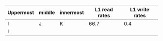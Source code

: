 | Uppermost | middle | innermost | L1 read rates | L1 write rates |
| --------- | ------ | --------- | ------------- | -------------- |
| I         | J      | K         | 66.7          | 0.4            |
| I          |        |           |               |                |
